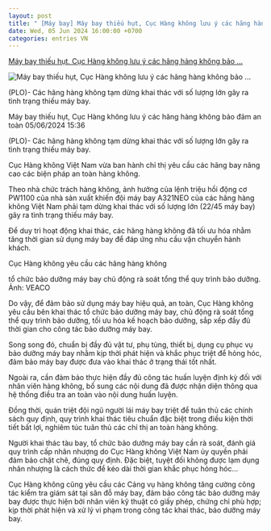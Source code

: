 ```yaml
---
layout: post
title: " [Máy bay] Máy bay thiếu hụt, Cục Hàng không lưu ý các hãng hàng không bảo ..."
date: Wed, 05 Jun 2024 16:00:00 +0700
categories: entries VN
---
```

[Máy bay thiếu hụt, Cục Hàng không lưu ý các hãng hàng không bảo ...](https://plo.vn/may-bay-thieu-hut-cuc-hang-khong-luu-y-cac-hang-hang-khong-bao-dam-an-toan-post794203.html)

![Máy bay thiếu hụt, Cục Hàng không lưu ý các hãng hàng không bảo ...](https://image.plo.vn/1200x630/Uploaded/2024/yqxwpmrnw/2024_06_05/cac-hang-hang-khong-9720.jpg.webp)

(PLO)- Các hãng hàng không tạm dừng khai thác với số lượng lớn gây ra tình trạng thiếu máy bay.

Máy bay thiếu hụt, Cục Hàng không lưu ý các hãng hàng không bảo đảm an toàn 05/06/2024 15:36

(PLO)- Các hãng hàng không tạm dừng khai thác với số lượng lớn gây ra tình trạng thiếu máy bay.

Cục Hàng không Việt Nam vừa ban hành chỉ thị yêu cầu các hãng bay nâng cao các biện pháp an toàn hàng không.

Theo nhà chức trách hàng không, ảnh hưởng của lệnh triệu hồi động cơ PW1100 của nhà sản xuất khiến đội máy bay A321NEO của các hãng hàng không Việt Nam phải tạm dừng khai thác với số lượng lớn (22/45 máy bay) gây ra tình trạng thiếu máy bay.

Để duy trì hoạt động khai thác, các hãng hàng không đã tối ưu hóa nhằm tăng thời gian sử dụng máy bay để đáp ứng nhu cầu vận chuyển hành khách.

Cục Hàng không yêu cầu các hãng hàng không

tổ chức bảo dưỡng máy bay chủ động rà soát tổng thể quy trình bảo dưỡng. Ảnh: VEACO

Do vậy, để đảm bảo sử dụng máy bay hiệu quả, an toàn, Cục Hàng không yêu cầu bên khai thác tổ chức bảo dưỡng máy bay, chủ động rà soát tổng thể quy trình bảo dưỡng, tối ưu hóa kế hoạch bảo dưỡng, sắp xếp đầy đủ thời gian cho công tác bảo dưỡng máy bay.

Song song đó, chuẩn bị đầy đủ vật tư, phụ tùng, thiết bị, dụng cụ phục vụ bảo dưỡng máy bay nhằm kịp thời phát hiện và khắc phục triệt để hỏng hóc, đảm bảo máy bay được đưa vào khai thác ở trạng thái tốt nhất.

Ngoài ra, cần đảm bảo thực hiện đầy đủ công tác huấn luyện định kỳ đối với nhân viên hàng không, bổ sung các nội dung đã được nhận diện thông qua hệ thống điều tra an toàn vào nội dung huấn luyện.

Đồng thời, quán triệt đội ngũ người lái máy bay triệt để tuân thủ các chính sách quy định, quy trình khai thác tiêu chuẩn đặc biệt trong điều kiện thời tiết bất lợi, nghiêm túc tuân thủ các chỉ thị an toàn hàng không.

Người khai thác tàu bay, tổ chức bảo dưỡng máy bay cần rà soát, đánh giá quy trình cấp nhân nhượng do Cục Hàng không Việt Nam ủy quyền phải đảm bảo chặt chẽ, đúng quy định. Đặc biệt, tuyệt đối không được lạm dụng nhân nhượng là cách thức để kéo dài thời gian khắc phục hỏng hóc...

Cục Hàng không cũng yêu cầu các Cảng vụ hàng không tăng cường công tác kiểm tra giám sát tại sân đỗ máy bay, đảm bảo công tác bảo dưỡng máy bay được thực hiện bởi nhân viên kỹ thuật có giấy phép, chứng chỉ phù hợp; kịp thời phát hiện và xử lý vi phạm trong công tác khai thác, bảo dưỡng máy bay.

